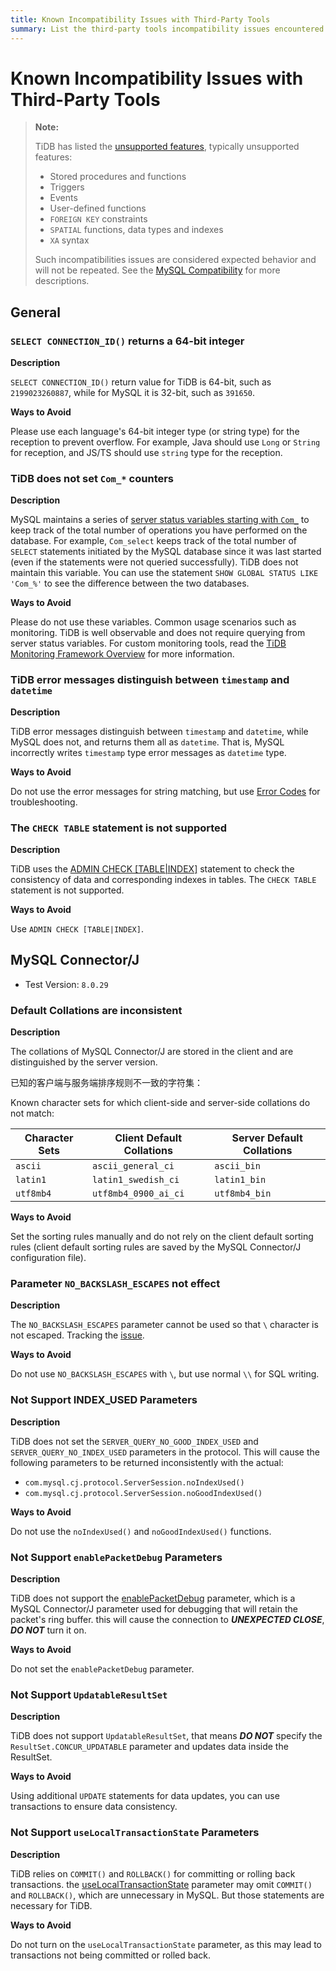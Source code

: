```yaml
---
title: Known Incompatibility Issues with Third-Party Tools
summary: List the third-party tools incompatibility issues encountered while testing by PingCAP
---
```


# Known Incompatibility Issues with Third-Party Tools

> **Note:**
>
> TiDB has listed the [unsupported features](/mysql-compatibility.md#unsupported-features), typically unsupported features:
>
> - Stored procedures and functions
> - Triggers
> - Events
> - User-defined functions
> - `FOREIGN KEY` constraints
> - `SPATIAL` functions, data types and indexes
> - `XA` syntax
>
> Such incompatibilities issues are considered expected behavior and will not be repeated. See the [MySQL Compatibility](/mysql-compatibility.md) for more descriptions.

## General

### `SELECT CONNECTION_ID()` returns a 64-bit integer

**Description**

`SELECT CONNECTION_ID()` return value for TiDB is 64-bit, such as `2199023260887`, while for MySQL it is 32-bit, such as `391650`.

**Ways to Avoid**

Please use each language's 64-bit integer type (or string type) for the reception to prevent overflow. For example, Java should use `Long` or `String` for reception, and JS/TS should use `string` type for the reception.

### TiDB does not set `Com_*` counters

**Description**

MySQL maintains a series of [server status variables starting with `Com_`](https://dev.mysql.com/doc/refman/8.0/en/server-status-variables.html#statvar_Com_xxx) to keep track of the total number of operations you have performed on the database. For example, `Com_select` keeps track of the total number of `SELECT` statements initiated by the MySQL database since it was last started (even if the statements were not queried successfully). TiDB does not maintain this variable. You can use the statement `SHOW GLOBAL STATUS LIKE 'Com_%'` to see the difference between the two databases.

**Ways to Avoid**

Please do not use these variables. Common usage scenarios such as monitoring. TiDB is well observable and does not require querying from server status variables. For custom monitoring tools, read the [TiDB Monitoring Framework Overview](/tidb-monitoring-framework.md) for more information.

### TiDB error messages distinguish between `timestamp` and `datetime`

**Description**

TiDB error messages distinguish between `timestamp` and `datetime`, while MySQL does not, and returns them all as `datetime`. That is, MySQL incorrectly writes `timestamp` type error messages as `datetime` type.

**Ways to Avoid**

Do not use the error messages for string matching, but use [Error Codes](/error-codes.md) for troubleshooting.

### The `CHECK TABLE` statement is not supported

**Description**

TiDB uses the [ADMIN CHECK [TABLE|INDEX]](/sql-statements/sql-statement-admin-check-table-index.md) statement to check the consistency of data and corresponding indexes in tables. The `CHECK TABLE` statement is not supported.

**Ways to Avoid**

Use `ADMIN CHECK [TABLE|INDEX]`.

## MySQL Connector/J

- Test Version: `8.0.29`

### Default Collations are inconsistent

**Description**

The collations of MySQL Connector/J are stored in the client and are distinguished by the server version.

已知的客户端与服务端排序规则不一致的字符集：

Known character sets for which client-side and server-side collations do not match:

| Character Sets | Client Default Collations | Server Default Collations |
| - | - | - |
| `ascii` | `ascii_general_ci` | `ascii_bin` |
| `latin1` | `latin1_swedish_ci` | `latin1_bin` |
| `utf8mb4` | `utf8mb4_0900_ai_ci` | `utf8mb4_bin` |

**Ways to Avoid**

Set the sorting rules manually and do not rely on the client default sorting rules (client default sorting rules are saved by the MySQL Connector/J configuration file).

### Parameter `NO_BACKSLASH_ESCAPES` not effect

**Description**

The `NO_BACKSLASH_ESCAPES` parameter cannot be used so that `\` character is not escaped. Tracking the [issue](https://github.com/pingcap/tidb/issues/35302).

**Ways to Avoid**

Do not use `NO_BACKSLASH_ESCAPES` with `\`, but use normal `\\` for SQL writing.

### Not Support INDEX_USED Parameters

**Description**

TiDB does not set the `SERVER_QUERY_NO_GOOD_INDEX_USED` and `SERVER_QUERY_NO_INDEX_USED` parameters in the protocol. This will cause the following parameters to be returned inconsistently with the actual:

- `com.mysql.cj.protocol.ServerSession.noIndexUsed()`
- `com.mysql.cj.protocol.ServerSession.noGoodIndexUsed()`

**Ways to Avoid**

Do not use the `noIndexUsed()` and `noGoodIndexUsed()` functions.

### Not Support `enablePacketDebug` Parameters

**Description**

TiDB does not support the [enablePacketDebug](https://dev.mysql.com/doc/connector-j/8.0/en/connector-j-connp-props-debugging-profiling.html) parameter, which is a MySQL Connector/J parameter used for debugging that will retain the packet's ring buffer. this will cause the connection to **_UNEXPECTED CLOSE_**, **_DO NOT_** turn it on.

**Ways to Avoid**

Do not set the `enablePacketDebug` parameter.

### Not Support `UpdatableResultSet`

**Description**

TiDB does not support `UpdatableResultSet`, that means **_DO NOT_** specify the `ResultSet.CONCUR_UPDATABLE` parameter and updates data inside the ResultSet.

**Ways to Avoid**

Using additional `UPDATE` statements for data updates, you can use transactions to ensure data consistency.

### Not Support `useLocalTransactionState` Parameters

**Description**

TiDB relies on `COMMIT()` and `ROLLBACK()` for committing or rolling back transactions. the [useLocalTransactionState](https://dev.mysql.com/doc/connector-j/8.0/en/connector-j-connp-props-performance-extensions.html) parameter may omit `COMMIT()` and `ROLLBACK()`, which are unnecessary in MySQL. But those statements are necessary for TiDB.

**Ways to Avoid**

Do not turn on the `useLocalTransactionState` parameter, as this may lead to transactions not being committed or rolled back.